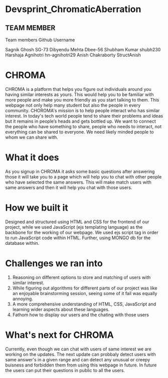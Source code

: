 # Devsprint_ChromaticAberration
## TEAM MEMBER
Team members Github Username

   Sagnik Ghosh           SG-73
   Dibyendu Mehta         Dbee-56
   Shubham Kumar          shubh230
   Harshaja Agnihotri     hn-agnihotri29
   Anish Chakraborty      StructAnish 
# CHROMA
CHROMA is a platform that helps you figure out individuals around you having similar interests as yours. This would help you to be familiar with more people and make you more friendly as you start talking to them. This webpage not only help many student but also the people in every community. CHOROMA's mission is to help people interact who has similar interest. In today's tech world people tend to share their problems and ideas but it remains in people’s heads and gets bottled up. We want to connect the people who have something to share, people who needs to interact, not everything can be shared to everyone. We need likely minded people to whom we can share with.

# What it does
As you signup in CHROMA it asks some basic questions after answering those it will take you to a page which will help you to chat with other people who have selected the same answers. This will make match users with same answers and then it will help you chat with those users.

# How we built it
Designed and structured using HTML and CSS for the frontend of our project, while we used JavaScript (ejs templating language) as the backbone for the working of our webpage. We used ejs script tag in order to run JavaScript code within HTML. Further, using MONGO db for the database within.

# Challenges we ran into
1. Reasoning on different options to store and matching of users with similar interest.
2. While figuring out algorithms for different parts of our project was like an enjoyable brainstorming session, seeing some of it fail was equally annoying.
3. A more comprehensive understanding of HTML, CSS, JavaScript and learning wider aspects about these languages.
4. Fathom how to display our users and the chating with those users

# What's next for CHROMA
Currently, even though we can chat with users of same interest we are working on the updates. The next update can probbaly detect users with same answer's in a given range and can detect any unusual or creepy buisness and forbidden them from using this webpage in future. In future the users can put their questions in public to all the users.

